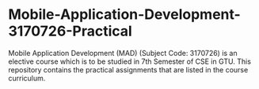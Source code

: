 # Mobile-Application-Development-3170726-Practical
Mobile Application Development (MAD) (Subject Code: 3170726) is an elective course which is to be studied in 7th Semester of CSE in GTU. This repository contains the practical assignments that are listed in the course curriculum.
